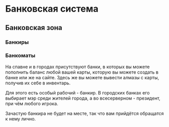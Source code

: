 # Банковская система

## Банковская зона

### Банкиры

### Банкоматы



На спавне и в городах присутствуют банки, в которых вы можете пополнить баланс любой вашей карты, которую вы можете создать в банке  или же на сайте. Здесь же вы можете вывести алмазы с карты, получив их себе в инвентарь. 

Для этого есть особый рабочий - банкир. В городских банках его выбирает мэр среди жителей города, а во всесерверном - президент, при чём любого игрока.

Зачастую банкира не будет на месте, так что вам прийдётся обращатся к нему лично.